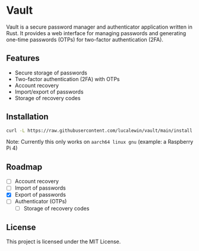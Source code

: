 # Vault

Vault is a secure password manager and authenticator application written in Rust. It provides a web interface for managing passwords and generating one-time passwords (OTPs) for two-factor authentication (2FA).

## Features

- Secure storage of passwords
- Two-factor authentication (2FA) with OTPs
- Account recovery
- Import/export of passwords
- Storage of recovery codes

## Installation

```bash
curl -L https://raw.githubusercontent.com/lucalewin/vault/main/install.sh | sudo bash
```

Note: Currently this only works on `aarch64 linux gnu` (example: a Raspberry Pi 4)

## Roadmap

- [ ] Account recovery
- [ ] Import of passwords
- [x] Export of passwords
- [ ] Authenticator (OTPs)
  - [ ] Storage of recovery codes

## License

This project is licensed under the MIT License.
